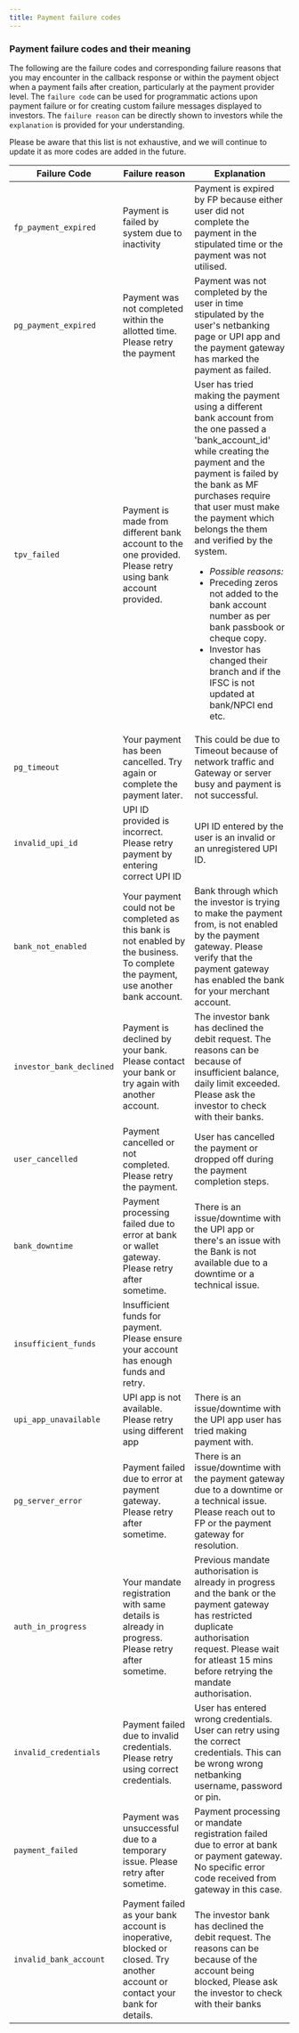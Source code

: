 ```yaml
---
title: Payment failure codes
---
```


### Payment failure codes and their meaning
The following are the failure codes and corresponding failure reasons that you may encounter in the callback response or within the payment object when a payment fails after creation, particularly at the payment provider level. The `failure code` can be used for programmatic actions upon payment failure or for creating custom failure messages displayed to investors. The `failure reason` can be directly shown to investors while the `explanation` is provided for your understanding.

Please be aware that this list is not exhaustive, and we will continue to update it as more codes are added in the future.


| Failure Code   | Failure reason   | Explanation    |
| --- | --- | --- |
|`fp_payment_expired`| Payment is failed by  system due to inactivity| Payment is expired by FP because either user did not complete the payment in the stipulated time  or the payment was not utilised.|
|`pg_payment_expired`| Payment was not completed within the allotted time. Please retry the payment| Payment was not completed by the user in  time stipulated by the user's netbanking page or UPI app and the payment gateway has marked the payment as failed.|
|`tpv_failed`| Payment is made from different bank account to the one provided. Please retry using bank account provided. |User has tried making the payment using a different bank account from the one passed a 'bank_account_id' while creating the payment and the payment is failed by the bank as MF purchases require that user must make the payment which belongs the them and verified by the system.  <ul><li>*Possible reasons:*</li> <li>Preceding zeros not added to the bank account number as per bank passbook or cheque copy.</li> <li>Investor has changed their branch and if the IFSC is not updated at bank/NPCI end etc.</li></ul> |
|`pg_timeout`| Your payment has been cancelled. Try again or complete the payment later.| This could be due to Timeout because of network traffic and Gateway or server busy and payment is not successful.|
|`invalid_upi_id`| UPI ID provided is incorrect. Please retry payment by entering correct UPI ID| UPI ID entered by the user is an invalid or an unregistered UPI ID.|
|`bank_not_enabled`| Your payment could not be completed as this bank is not enabled by the business. To complete the payment, use another bank account.| Bank through which the investor is trying to make the payment from, is not enabled by the payment gateway. Please verify that the payment gateway has enabled the bank for your merchant account.|
|`investor_bank_declined`| Payment is declined by your bank. Please contact your bank or try again with another account.| The investor bank has declined the debit request. The reasons can be because of insufficient balance, daily limit exceeded. Please ask the investor to check with their banks.|
|`user_cancelled`| Payment cancelled or not completed. Please retry the payment.| User has cancelled the payment or dropped off during the payment completion steps. |
|`bank_downtime`| Payment processing failed due to error at bank or wallet gateway. Please retry after sometime. |There is an issue/downtime with the UPI app or there's an issue with the Bank is  not available due to a downtime or a technical issue.|
|`insufficient_funds`| Insufficient funds for payment. Please ensure your account has enough funds and retry. | |
|`upi_app_unavailable`| UPI app is  not available. Please retry using different app| There is an issue/downtime with the UPI app user has tried making payment with. |
|`pg_server_error`| Payment failed due to error at payment gateway. Please retry after sometime.| There is an issue/downtime with the payment gateway due to a downtime or a technical issue. Please reach out  to FP or the payment gateway for resolution.|
|`auth_in_progress`| Your mandate registration with same details is already in progress. Please retry after sometime.| Previous mandate authorisation is already in progress and the bank or the payment gateway has restricted duplicate authorisation request. Please wait for atleast 15 mins before retrying the mandate authorisation.|
|`invalid_credentials`| Payment failed due to invalid credentials. Please retry using correct credentials.| User has entered wrong credentials. User can retry using the correct credentials. This can be wrong wrong netbanking username, password  or pin.|
|`payment_failed`| Payment was unsuccessful due to a temporary issue. Please retry after sometime.| Payment processing or mandate registration failed due to error at bank or payment gateway. No specific error code received from gateway in this case.|
|`invalid_bank_account`| Payment failed as your bank account is inoperative, blocked or closed. Try another account or contact your bank for details.| The investor bank has declined the debit request. The reasons can be because of the account being blocked, Please ask the investor to  check  with their banks|


<!-- ### Payment API error codes and their meaning

|Error reason|Received from|Meaning|
|---|---|---|
|Payment was not completed on time|Payment Gateway|This usually happens when payment couldn't get completed within a stipulated time set by the banks and the session expires and we don't receive a callback from the bank. This may happen due to various reasons, for instance, the user does not receive an OTP or there is network fluctuation at the user's end.|
|Payment failed|Payment Gateway|Payment is declined by the bank gateway where the exact reason is not disclosed by the bank. Banks usually decline the payments when the transaction is not verified, suspecting a certain risk factor (fraudulent transaction) or the customer’s transaction deviates from his current purchasing pattern.|
|Failed by system due to inactivity|FP|It means the investor has gone till the Razorpay popup screen, but he has not done any action further. In that case, FP marks the payment and order as failed with this reason.|
|Bank mandate not approved|Payment Gateway||
|Payment failed because cardholder couldn't be authenticated|Payment Gateway|| -->

